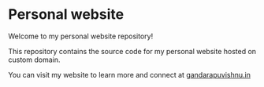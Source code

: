# Personal website

Welcome to my personal website repository!

This repository contains the source code for my personal website hosted on custom domain.

You can visit my website to learn more and connect at [gandarapuvishnu.in](https://gandarapuvishnu.in) 
